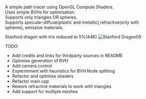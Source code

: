 A simple path tracer using OpenGL Compute Shaders.  
Uses simple BVHs for optimisation.  
Supports only triangles OR spheres.  
Supports specular-diffuse(plastic and metallic),refracitve(only with spheres), emissive materials.  

Stanford dragon with tris reduced to 5%(44K)
![Stanford Dragon05](main/dragon_05.png?raw=true "Stanford Dragon05")

TODO:
- Add credits and links for thirdparty sources in README
- Optimise generation of BVH
- Add camera control
- Experimment with heuristics for BVH Node splitting
- Refactor and optimise shaders
- Refactor main.cpp
- Rework refractive materials to work with triangles
- Add support for multiple meshes
